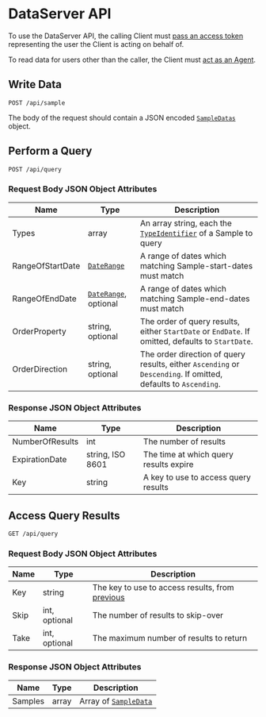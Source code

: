 # DataServer API

To use the DataServer API, the calling Client must [pass an access token](../getting_started/authorization.md) representing the user the Client is acting on behalf of.

To read data for users other than the caller, the Client must [act as an Agent](../getting_started/acting_as_agent.md).

## Write Data

```
POST /api/sample
```

The body of the request should contain a JSON encoded [`SampleDatas`](../core_resources.md#sampledatas) object.

## Perform a Query

```
POST /api/query
```

### Request Body JSON Object Attributes

| Name | Type | Description |
|-|-|-|
| Types | array | An array string, each the [`TypeIdentifier`](sample_type_scope.md#typeidentifier) of a Sample to query |
| RangeOfStartDate | [`DateRange`](core_resources.md#daterange-object) | A range of dates which matching Sample-start-dates must match |
| RangeOfEndDate | [`DateRange`](core_resources.md#daterange-object), optional| A range of dates which matching Sample-end-dates must match |
| OrderProperty | string, optional| The order of query results, either `StartDate` or `EndDate`. If omitted, defaults to `StartDate`. |
| OrderDirection | string, optional| The order direction of query results, either `Ascending` or `Descending`. If omitted, defaults to `Ascending`. |

### Response JSON Object Attributes

| Name | Type | Description |
|-|-|-|
| NumberOfResults | int | The number of results |
| ExpirationDate | string, ISO 8601 | The time at which query results expire |
| Key | string | A key to use to access query results |


## Access Query Results

```
GET /api/query
```

### Request Body JSON Object Attributes

| Name | Type | Description |
|-|-|-|
| Key | string | The key to use to access results, from [previous](#perform-a-query) |
| Skip | int, optional | The number of results to skip-over |
| Take | int, optional | The maximum number of results to return |

### Response JSON Object Attributes

| Name | Type | Description |
|-|-|-|
| Samples | array | Array of [`SampleData`](core_concepts#sampledata) |